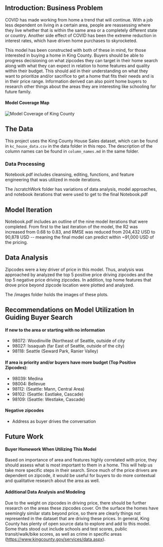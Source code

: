 ## Introduction: Business Problem

COVID has made working from home a trend that will continue. With a job less dependent on living in a certain area, people are reassessing where they live whether that is within the same area or a completely different state or country. Another side effect of COVID has been the extreme reduction in interest rates, which have driven home purchases to skyrocketed.

This model has been constructed with both of these in mind, for those interested in buying a home in King County. Buyers should be able to progress decisioning on what zipcodes they can target in their home search along with what they can expect in relation to home features and quality within their budget. This should aid in their understanding on what they want to prioritize and/or sacrifice to get a home that fits their needs and is in their price range. Information derived can also point home buyers to research other things about the areas they are interesting like schooling for future family.

#### Model Coverage Map

![Model Coverage of King County](https://github.com/amandabgaeta/Kings-County-Housing-Modeling/blob/main/images/model_coverage_map.png?raw=true)

## The Data

This project uses the King County House Sales dataset, which can be found in  `kc_house_data.csv` in the data folder in this repo. The description of the column names can be found in `column_names.md` in the same folder. 

### Data Processing

Notebook.pdf includes cleansing, editing, functions, and feature engineering that was utilized in mode iterations.

The /scratchWork folder has variations of data analysis, model approaches, and notebook iterations that were used to get to the final Notebook.pdf

## Model Iteration
Notebook.pdf includes an outline of the nine model iterations that were completed. From first to the last iteration of the model, the R2 was increased from 0.68 to 0.83, and RMSE was reduced from 204,432 USD to 90,878 USD --  meaning the final model can predict within ~91,000 USD of the pricing.

## Data Analysis

Zipcodes were a key driver of price in this model. Thus, analysis was approached by analyzed the top 5 positive price driving zipcodes and the top 5 negative price driving zipcodes. In addition, top home features that drove price beyond zipcode location were plotted and analyzed. 

The /images folder holds the images of these plots.

## Recommendations on Model Utilization In Guiding Buyer Search
#### If new to the area or starting with no information
- 98072: Woodinville (Northeast of Seattle, outside of city
- 98027: Issaquah (far East of Seattle, outside of the city)
- 98118: Seattle (Seward Park, Ranier Valley)


#### If area is priority and/or buyers have more budget (Top Positive Zipcodes):
- 98039: Medina
- 98004: Bellevue
- 98112: (Seattle: Mann, Central Area)
- 98102: (Seattle: Eastlake, Cascade)
- 98109: (Seattle: Westlake, Cascade)


#### Negative zipcodes
- Address as buyer drives the conversation

## Future Work

#### Buyer Homework When Utilizing This Model
Based on importance of area and features highly correlated with price, they should assess what is most important to them in a home. This will help us take more specific steps in their search. Since much of the price drivers are dependent on zipcode, it would be useful for buyers to do more contextual and qualitative research about the area as well.

#### Additional Data Analysis and Modeling
Due to the weight on zipcodes in driving price, there should be further research on the areas these zipcodes cover. On the surface the homes have seemingly similar stats beyond price, so there are clearly things not represented in the dataset that are driving these prices.
In general, King County has plenty of open source data to explore and add to this model. Some thats stood out include schools and test scores, public transit/walk/bike scores, as well as crime in specific areas (https://www.kingcounty.gov/services/data.aspx).

